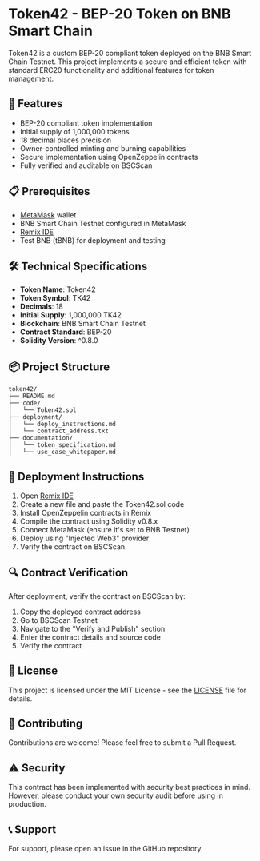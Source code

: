 # Token42 - BEP-20 Token on BNB Smart Chain

Token42 is a custom BEP-20 compliant token deployed on the BNB Smart Chain Testnet. This project implements a secure and efficient token with standard ERC20 functionality and additional features for token management.

## 🚀 Features

- BEP-20 compliant token implementation
- Initial supply of 1,000,000 tokens
- 18 decimal places precision
- Owner-controlled minting and burning capabilities
- Secure implementation using OpenZeppelin contracts
- Fully verified and auditable on BSCScan

## 📋 Prerequisites

- [MetaMask](https://metamask.io/) wallet
- BNB Smart Chain Testnet configured in MetaMask
- [Remix IDE](https://remix.ethereum.org/)
- Test BNB (tBNB) for deployment and testing

## 🛠️ Technical Specifications

- **Token Name**: Token42
- **Token Symbol**: TK42
- **Decimals**: 18
- **Initial Supply**: 1,000,000 TK42
- **Blockchain**: BNB Smart Chain Testnet
- **Contract Standard**: BEP-20
- **Solidity Version**: ^0.8.0

## 📦 Project Structure

```
token42/
├── README.md
├── code/
│   └── Token42.sol
├── deployment/
│   └── deploy_instructions.md
│   └── contract_address.txt
├── documentation/
│   └── token_specification.md
│   └── use_case_whitepaper.md
```

## 🚀 Deployment Instructions

1. Open [Remix IDE](https://remix.ethereum.org/)
2. Create a new file and paste the Token42.sol code
3. Install OpenZeppelin contracts in Remix
4. Compile the contract using Solidity v0.8.x
5. Connect MetaMask (ensure it's set to BNB Testnet)
6. Deploy using "Injected Web3" provider
7. Verify the contract on BSCScan

## 🔍 Contract Verification

After deployment, verify the contract on BSCScan by:
1. Copy the deployed contract address
2. Go to BSCScan Testnet
3. Navigate to the "Verify and Publish" section
4. Enter the contract details and source code
5. Verify the contract

## 📝 License

This project is licensed under the MIT License - see the [LICENSE](LICENSE) file for details.

## 🤝 Contributing

Contributions are welcome! Please feel free to submit a Pull Request.

## ⚠️ Security

This contract has been implemented with security best practices in mind. However, please conduct your own security audit before using in production.

## 📞 Support

For support, please open an issue in the GitHub repository. 